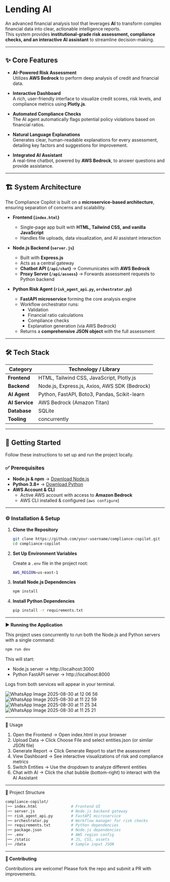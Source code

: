 # Lending AI

An advanced financial analysis tool that leverages **AI** to transform complex financial data into clear, actionable intelligence reports.  
This system provides **institutional-grade risk assessment, compliance checks, and an interactive AI assistant** to streamline decision-making.

---

## ✨ Core Features

- **AI-Powered Risk Assessment**  
  Utilizes **AWS Bedrock** to perform deep analysis of credit and financial data.

- **Interactive Dashboard**  
  A rich, user-friendly interface to visualize credit scores, risk levels, and compliance metrics using **Plotly.js**.

- **Automated Compliance Checks**  
  The AI agent automatically flags potential policy violations based on financial ratios.

- **Natural Language Explanations**  
  Generates clear, human-readable explanations for every assessment, detailing key factors and suggestions for improvement.

- **Integrated AI Assistant**  
  A real-time chatbot, powered by **AWS Bedrock**, to answer questions and provide assistance.

---

## 🏗️ System Architecture

The Compliance Copilot is built on a **microservice-based architecture**, ensuring separation of concerns and scalability.

- **Frontend (`index.html`)**  
  - Single-page app built with **HTML, Tailwind CSS, and vanilla JavaScript**  
  - Handles file uploads, data visualization, and AI assistant interaction  

- **Node.js Backend (`server.js`)**  
  - Built with **Express.js**  
  - Acts as a central gateway  
  - **Chatbot API (`/api/chat`)** → Communicates with **AWS Bedrock**  
  - **Proxy Server (`/api/assess`)** → Forwards assessment requests to Python backend  

- **Python Risk Agent (`risk_agent_api.py`, `orchestrator.py`)**  
  - **FastAPI microservice** forming the core analysis engine  
  - Workflow orchestrator runs:  
    - Validation  
    - Financial ratio calculations  
    - Compliance checks  
    - Explanation generation (via AWS Bedrock)  
  - Returns a **comprehensive JSON object** with the full assessment  

---

## 🛠️ Tech Stack

| Category    | Technology / Library |
|-------------|----------------------|
| **Frontend** | HTML, Tailwind CSS, JavaScript, Plotly.js |
| **Backend**  | Node.js, Express.js, Axios, AWS SDK (Bedrock) |
| **AI Agent** | Python, FastAPI, Boto3, Pandas, Scikit-learn |
| **AI Service** | AWS Bedrock (Amazon Titan) |
| **Database** | SQLite |
| **Tooling**  | concurrently |

---

## 🚀 Getting Started

Follow these instructions to set up and run the project locally.

### ✅ Prerequisites

- **Node.js & npm** → [Download Node.js](https://nodejs.org/)  
- **Python 3.8+** → [Download Python](https://www.python.org/downloads/)  
- **AWS Account & CLI**  
  - Active AWS account with access to **Amazon Bedrock**  
  - AWS CLI installed & configured (`aws configure`)  

---

### ⚙️ Installation & Setup

1. **Clone the Repository**
   ```bash
   git clone https://github.com/your-username/compliance-copilot.git
   cd compliance-copilot
    ```
2. **Set Up Environment Variables**
   
   Create a ```.env``` file in the project root:
    ```bash
    AWS_REGION=us-east-1
    ```
3. **Install Node.js Dependencies**
     ```bash
    npm install
     ```
4. **Install Python Dependencies**
     ```bash
    pip install -r requirements.txt
      ```
---
     
**▶️ Running the Application**

This project uses concurrently to run both the Node.js and Python servers with a single command:
```bash
npm run dev
```

This will start:
- Node.js server → http://localhost:3000
- Python FastAPI server → http://localhost:8000

Logs from both services will appear in your terminal.

![WhatsApp Image 2025-08-30 at 12 06 56](https://github.com/user-attachments/assets/64841348-cc64-47e8-9734-36a131d9d30d)
![WhatsApp Image 2025-08-30 at 11 22 59](https://github.com/user-attachments/assets/074cf143-1f6d-44dc-93d9-e474eda175ea)
![WhatsApp Image 2025-08-30 at 11 25 34](https://github.com/user-attachments/assets/f573eb4c-9e8a-45d9-bfd9-83c0ac1966c0)
![WhatsApp Image 2025-08-30 at 11 25 21](https://github.com/user-attachments/assets/e2113384-5760-41fd-8ce4-c67c1d4edd9b)

---

📌 Usage
1. Open the Frontend → Open index.html in your browser
2. Upload Data → Click Choose File and select entities.json (or similar JSON file)
3. Generate Report → Click Generate Report to start the assessment
4. View Dashboard → See interactive visualizations of risk and compliance metrics
5. Switch Entities → Use the dropdown to analyze different entities
6. Chat with AI → Click the chat bubble (bottom-right) to interact with the AI Assistant

---

📂 Project Structure
```bash
compliance-copilot/
│── index.html               # Frontend UI
│── server.js                # Node.js backend gateway
│── risk_agent_api.py        # FastAPI microservice
│── orchestrator.py          # Workflow manager for risk checks
│── requirements.txt         # Python dependencies
│── package.json             # Node.js dependencies
│── .env                     # AWS region config
│── /static                  # JS, CSS, assets
│── /data                    # Sample input JSON
```

---

**🤝 Contributing**

Contributions are welcome! Please fork the repo and submit a PR with improvements.
